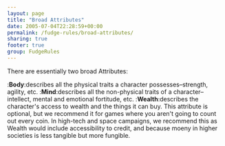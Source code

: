 ```yaml
---
layout: page
title: "Broad Attributes"
date: 2005-07-04T22:28:59+00:00
permalink: /fudge-rules/broad-attributes/
sharing: true
footer: true
group: FudgeRules
---
```


There are essentially two broad Attributes:

:**Body**:describes all the physical traits a character possesses&ndash;strength, agility, etc.
:**Mind**:describes all the non-physical traits of a character&ndash;intellect, mental and emotional fortitude, etc.
:**Wealth**:describes the character's access to wealth and the things it can buy. This attribute is optional, but we recommend it for games where you aren't going to count out every coin. In high-tech and space campaigns, we recommend this as Wealth would include accessibility to credit, and because moeny in higher societies is less tangible but more fungible.
